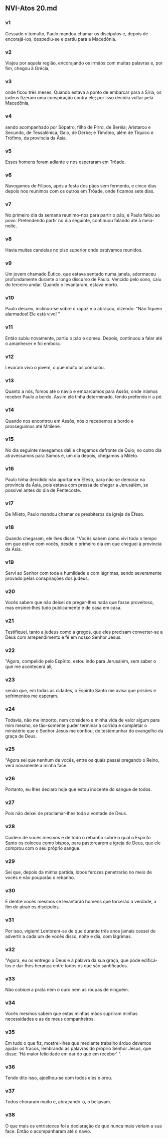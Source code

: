 ## NVI-Atos 20.md
### v1
 Cessado o tumulto, Paulo mandou chamar os discípulos e, depois de encorajá-los, despediu-se e partiu para a Macedônia.
### v2
 Viajou por aquela região, encorajando os irmãos com muitas palavras e, por fim, chegou à Grécia,
### v3
 onde ficou três meses. Quando estava a ponto de embarcar para a Síria, os judeus fizeram uma conspiração contra ele; por isso decidiu voltar pela Macedônia,
### v4
 sendo acompanhado por Sópatro, filho de Pirro, de Beréia; Aristarco e Secundo, de Tessalônica; Gaio, de Derbe; e Timóteo, além de Tíquico e Trófimo, da província da Ásia.
### v5
 Esses homens foram adiante e nos esperaram em Trôade.
### v6
 Navegamos de Filipos, após a festa dos pães sem fermento, e cinco dias depois nos reunimos com os outros em Trôade, onde ficamos sete dias.
### v7
 No primeiro dia da semana reunimo-nos para partir o pão, e Paulo falou ao povo. Pretendendo partir no dia seguinte, continuou falando até à meia-noite.
### v8
 Havia muitas candeias no piso superior onde estávamos reunidos.
### v9
 Um jovem chamado Êutico, que estava sentado numa janela, adormeceu profundamente durante o longo discurso de Paulo. Vencido pelo sono, caiu do terceiro andar. Quando o levantaram, estava morto.
### v10
 Paulo desceu, inclinou-se sobre o rapaz e o abraçou, dizendo: "Não fiquem alarmados! Ele está vivo! "
### v11
 Então subiu novamente, partiu o pão e comeu. Depois, continuou a falar até o amanhecer e foi embora.
### v12
 Levaram vivo o jovem, o que muito os consolou.
### v13
 Quanto a nós, fomos até o navio e embarcamos para Assôs, onde iríamos receber Paulo a bordo. Assim ele tinha determinado, tendo preferido ir a pé.
### v14
 Quando nos encontrou em Assôs, nós o recebemos a bordo e prosseguimos até Mitilene.
### v15
 No dia seguinte navegamos dali e chegamos defronte de Quio; no outro dia atravessamos para Samos e, um dia depois, chegamos a Mileto.
### v16
 Paulo tinha decidido não aportar em Éfeso, para não se demorar na província da Ásia, pois estava com pressa de chegar a Jerusalém, se possível antes do dia de Pentecoste.
### v17
 De Mileto, Paulo mandou chamar os presbíteros da igreja de Éfeso.
### v18
 Quando chegaram, ele lhes disse: "Vocês sabem como vivi todo o tempo em que estive com vocês, desde o primeiro dia em que cheguei à província da Ásia.
### v19
 Servi ao Senhor com toda a humildade e com lágrimas, sendo severamente provado pelas conspirações dos judeus.
### v20
 Vocês sabem que não deixei de pregar-lhes nada que fosse proveitoso, mas ensinei-lhes tudo publicamente e de casa em casa.
### v21
 Testifiquei, tanto a judeus como a gregos, que eles precisam converter-se a Deus com arrependimento e fé em nosso Senhor Jesus.
### v22
 "Agora, compelido pelo Espírito, estou indo para Jerusalém, sem saber o que me acontecerá ali,
### v23
 senão que, em todas as cidades, o Espírito Santo me avisa que prisões e sofrimentos me esperam.
### v24
 Todavia, não me importo, nem considero a minha vida de valor algum para mim mesmo, se tão-somente puder terminar a corrida e completar o ministério que o Senhor Jesus me confiou, de testemunhar do evangelho da graça de Deus.
### v25
 "Agora sei que nenhum de vocês, entre os quais passei pregando o Reino, verá novamente a minha face.
### v26
 Portanto, eu lhes declaro hoje que estou inocente do sangue de todos.
### v27
 Pois não deixei de proclamar-lhes toda a vontade de Deus.
### v28
 Cuidem de vocês mesmos e de todo o rebanho sobre o qual o Espírito Santo os colocou como bispos, para pastorearem a igreja de Deus, que ele comprou com o seu próprio sangue.
### v29
 Sei que, depois da minha partida, lobos ferozes penetrarão no meio de vocês e não pouparão o rebanho.
### v30
 E dentre vocês mesmos se levantarão homens que torcerão a verdade, a fim de atrair os discípulos.
### v31
 Por isso, vigiem! Lembrem-se de que durante três anos jamais cessei de advertir a cada um de vocês disso, noite e dia, com lágrimas.
### v32
 "Agora, eu os entrego a Deus e à palavra da sua graça, que pode edificá-los e dar-lhes herança entre todos os que são santificados.
### v33
 Não cobicei a prata nem o ouro nem as roupas de ninguém.
### v34
 Vocês mesmos sabem que estas minhas mãos supriram minhas necessidades e as de meus companheiros.
### v35
 Em tudo o que fiz, mostrei-lhes que mediante trabalho árduo devemos ajudar os fracos, lembrando as palavras do próprio Senhor Jesus, que disse: ‘Há maior felicidade em dar do que em receber’ ".
### v36
 Tendo dito isso, ajoelhou-se com todos eles e orou.
### v37
 Todos choraram muito e, abraçando-o, o beijavam.
### v38
 O que mais os entristeceu foi a declaração de que nunca mais veriam a sua face. Então o acompanharam até o navio.

